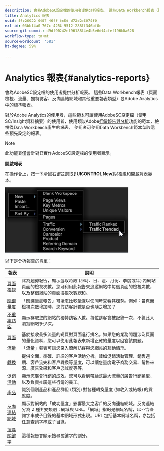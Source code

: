 ```yaml
---
description: 會為AdobeSC設定檔的使用者提供分析報表。 這些Data Workbench報表（頁面檢視、流量、獨特訪客、反向連結網域和其他重要報表類型）是Adobe Analytics中的標準報表。
title: Analytics 報表
uuid: 5fc26922-0687-464f-8c5d-d72d2a6078f0
exl-id: 03bbf4a0-767c-4258-9512-2887f346bf0e
source-git-commit: d9df90242ef96188f4e4b5e6d04cfef196b0a628
workflow-type: tm+mt
source-wordcount: '581'
ht-degree: 59%

---
```


# Analytics 報表{#analytics-reports}

會為AdobeSC設定檔的使用者提供分析報表。 這些Data Workbench報表（頁面檢視、流量、獨特訪客、反向連結網域和其他重要報表類型）是Adobe Analytics中的標準報表。

對於Adobe Analytics的使用者，這些範本可讓使用AdobeSC設定檔（使用SC/Insight資料摘要）的使用者，使用類似Adobe[行銷報告與分析](http://www.adobe.com/solutions/digital-analytics/marketing-reports-analytics.html?promoid=KAUCM)功能的範本，檢視從Data Workbench產生的報表。 使用者可使用Data Workbench範本存取這些預先設定的報表。

>[!NOTE]
>
>此功能表僅會針對已實作AdobeSC設定檔的使用者顯示。

**開啟報表**

在操作台上，按一下滑鼠右鍵並選取&#x200B;**[!UICONTROL New]**&#x200B;以檢視和開啟報表範本。

![](assets/template_reports.png)

以下是分析報告的清單：

| 報表 | 說明 |
|---|---|
| [頁面檢視](https://docs.adobe.com/content/help/zh-Hant/analytics/components/variables/dimensions-reports/reports-page-views.html) | 此為趨勢報告，顯示選取時段 (小時、日、週、月份、季度或年) 內網站頁面的檢視次數。您可利用此報告來追蹤網站中每個頁面的檢視次數，以及整個網站的頁面檢視次數總和。 |
| [關鍵量度](https://docs.adobe.com/help/en/analytics/components/variables/dimensions-reports/reports-key-metrics.html) | 「關鍵量度報告」可讓您比較量度以便同時查看其趨勢。例如：當頁面檢視次數增加時，您的訪客計數是否也隨之增加？ |
| [不重複訪客](https://docs.adobe.com/content/help/en/analytics/components/variables/dimensions-reports/reports-unique-visitors-v15-dsc.html) | 顯示存取您的網站的獨特訪客人數。每位訪客會被記錄一次，不論此人瀏覽網站多少次。 |
| [頁面](https://docs.adobe.com/content/help/en/analytics/components/variables/dimensions-reports/reports-pages.html) | 基於接收最多流量的網頁對頁面進行排名。如果您的業務問題涉及頁面的量化資料，您可以使用此報表來新增正確的量度以回答該問題。 |
| [流量](https://docs.adobe.com/help/en/analytics/components/variables/dimensions-reports/reports-traffic.html) | 「流量」報表可讓您深入瞭解訪客與您網站的互動情形。 |
| [轉換](https://docs.adobe.com/content/help/en/analytics/components/variables/dimensions-reports/reports-conversion.html) | 提供全面、準確、詳細的客戶活動分析。諸如促銷活動管理、銷售週期、客戶流失和客戶轉換等量度，可以讓您量度電子商務交易、銷售來源、廣告效果和客戶忠誠度等等。 |
| [促銷活動](https://docs.adobe.com/content/help/en/analytics/components/variables/dimensions-reports/reports-campaigns.html) | 顯示您廣告行銷的成效。您可以看到帶給您最大流量的廣告行銷類型，以及負責推廣這些行銷的員工。 |
| [產品](https://docs.adobe.com/content/help/en/analytics/components/variables/dimensions-reports/reports-products.html) | 識別個別產品和產品群組 (類別) 對各種轉換量度 (如收入或結帳) 的貢獻度。 |
| [反向連結網域](https://docs.adobe.com/content/help/en/analytics/components/variables/dimensions-reports/reports-referring-domains.html) | 顯示對網站的「成功量度」影響最大之客戶的反向連結網域。反向連結分為 2 種主要類別：網域與 URL。「網域」指的是網域名稱，以不含查詢字串或子目錄的基本網域形式出現。URL 包括基本網域名稱，亦包括任意查詢字串或子目錄。 |
| [搜尋關鍵字](https://docs.adobe.com/content/help/en/analytics/components/variables/dimensions-reports/reports-search-keywords.html) | 這種報告會顯示搜尋關鍵字的劃分。 |
